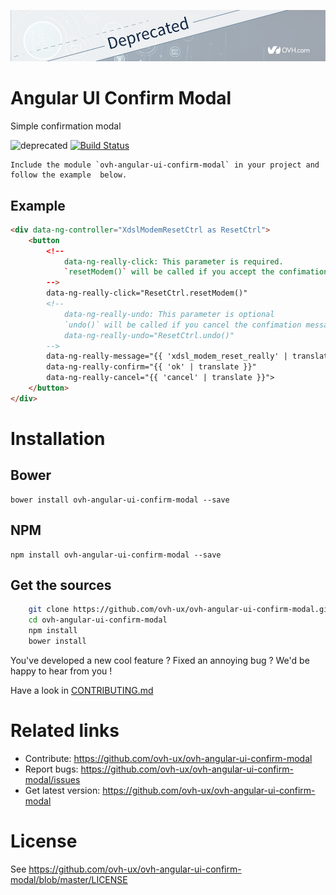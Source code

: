![OVH component deprecated](githubBannerDeprecated.png)

# Angular UI Confirm Modal
Simple confirmation modal

![deprecated](https://img.shields.io/badge/status-deprecated-red.svg) [![Build Status](https://travis-ci.org/ovh/angular-a-disabled.svg)](https://travis-ci.org/ovh/angular-a-disabled)

```
Include the module `ovh-angular-ui-confirm-modal` in your project and follow the example  below.
```

## Example

```html
<div data-ng-controller="XdslModemResetCtrl as ResetCtrl">
    <button
        <!--
            data-ng-really-click: This parameter is required.
            `resetModem()` will be called if you accept the confimation message.
        -->
        data-ng-really-click="ResetCtrl.resetModem()"
        <!--
            data-ng-really-undo: This parameter is optional
            `undo()` will be called if you cancel the confimation message.
            data-ng-really-undo="ResetCtrl.undo()"
        -->
        data-ng-really-message="{{ 'xdsl_modem_reset_really' | translate }}"
        data-ng-really-confirm="{{ 'ok' | translate }}"
        data-ng-really-cancel="{{ 'cancel' | translate }}">
    </button>
</div>
```


# Installation

## Bower
    bower install ovh-angular-ui-confirm-modal --save

## NPM

    npm install ovh-angular-ui-confirm-modal --save

## Get the sources

```bash
    git clone https://github.com/ovh-ux/ovh-angular-ui-confirm-modal.git
    cd ovh-angular-ui-confirm-modal
    npm install
    bower install
```

You've developed a new cool feature ? Fixed an annoying bug ? We'd be happy
to hear from you !


Have a look in [CONTRIBUTING.md](https://github.com/ovh-ux/ovh-angular-ui-confirm-modal/blob/master/CONTRIBUTING.md)

# Related links

 * Contribute: https://github.com/ovh-ux/ovh-angular-ui-confirm-modal
 * Report bugs: https://github.com/ovh-ux/ovh-angular-ui-confirm-modal/issues
 * Get latest version: https://github.com/ovh-ux/ovh-angular-ui-confirm-modal

# License

See https://github.com/ovh-ux/ovh-angular-ui-confirm-modal/blob/master/LICENSE
